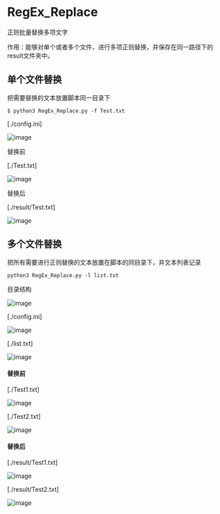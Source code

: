 # RegEx_Replace
正则批量替换多项文字

作用：能够对单个或者多个文件，进行多项正则替换，并保存在同一路径下的result文件夹中。

## 单个文件替换

把需要替换的文本放置脚本同一目录下
```
$ python3 RegEx_Replace.py -f Test.txt
```
[./config.ini]

![image](https://user-images.githubusercontent.com/65028436/192289226-c150968c-331f-4dd4-b801-38a0875d9f97.png)

替换前

[./Test.txt]

![image](https://user-images.githubusercontent.com/65028436/192280742-d00a00a5-4080-416e-8f03-ad186f5f341f.png)

替换后

[./result/Test.txt]

![image](https://user-images.githubusercontent.com/65028436/192289291-c6325d19-6283-424d-83e9-669de784630c.png)


## 多个文件替换

把所有需要进行正则替换的文本放置在脚本的同目录下，并文本列表记录
```
python3 RegEx_Replace.py -l list.txt
```
目录结构

![image](https://user-images.githubusercontent.com/65028436/192291341-0284aa62-207e-4b4c-b141-8477436fdc91.png)

[./config.ini]

![image](https://user-images.githubusercontent.com/65028436/192314527-c335cb8f-01df-43c7-bbd5-3428f823fa44.png)

[./list.txt]

![image](https://user-images.githubusercontent.com/65028436/192291480-8466e730-82db-4d2b-9e56-4443f181911e.png)

#### 替换前

[./Test1.txt]

![image](https://user-images.githubusercontent.com/65028436/192314717-fcb0a28b-dd57-480f-9509-0531c0dc13a9.png)

[./Test2.txt]

![image](https://user-images.githubusercontent.com/65028436/192314814-be059963-0c85-4d11-8010-218495072996.png)

#### 替换后

[./result/Test1.txt]

![image](https://user-images.githubusercontent.com/65028436/192314957-50be367b-c80f-4001-ae14-cf8647a6be6a.png)

[./result/Test2.txt]

![image](https://user-images.githubusercontent.com/65028436/192315060-b972eb92-3d58-46f7-a056-344e487bd1d2.png)
